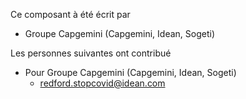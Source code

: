 Ce composant à été écrit par
* Groupe Capgemini (Capgemini, Idean, Sogeti)

Les personnes suivantes ont contribué
* Pour Groupe Capgemini (Capgemini, Idean, Sogeti)
    * redford.stopcovid@idean.com    
    